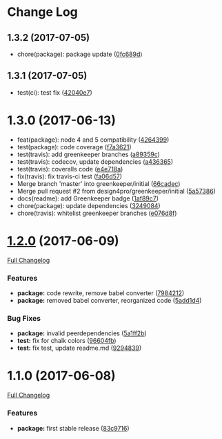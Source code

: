 # Change Log

<a name="1.3.2"></a>
## 1.3.2 (2017-07-05)

* chore(package): package update ([0fc689d](https://github.com/design4pro/cz-release-me/commit/0fc689d))



<a name="1.3.1"></a>
## 1.3.1 (2017-07-05)

* test(ci): test fix ([42040e7](https://github.com/design4pro/cz-release-me/commit/42040e7))



<a name="1.3.0"></a>
# 1.3.0 (2017-06-13)

* feat(package): node 4 and 5 compatibility ([4264399](https://github.com/design4pro/cz-release-me/commit/4264399))
* test(package): code coverage ([f7a3621](https://github.com/design4pro/cz-release-me/commit/f7a3621))
* test(travis): add greenkeeper branches ([a89359c](https://github.com/design4pro/cz-release-me/commit/a89359c))
* test(travis): codecov, update dependencies ([a436365](https://github.com/design4pro/cz-release-me/commit/a436365))
* test(travis): coveralls code ([e4e718a](https://github.com/design4pro/cz-release-me/commit/e4e718a))
* fix(travis): fix travis-ci test ([fa06d57](https://github.com/design4pro/cz-release-me/commit/fa06d57))
* Merge branch 'master' into greenkeeper/initial ([66cadec](https://github.com/design4pro/cz-release-me/commit/66cadec))
* Merge pull request #2 from design4pro/greenkeeper/initial ([5a57386](https://github.com/design4pro/cz-release-me/commit/5a57386))
* docs(readme): add Greenkeeper badge ([1af89c7](https://github.com/design4pro/cz-release-me/commit/1af89c7))
* chore(package): update dependencies ([3249084](https://github.com/design4pro/cz-release-me/commit/3249084))
* chore(travis): whitelist greenkeeper branches ([e076d8f](https://github.com/design4pro/cz-release-me/commit/e076d8f))



<a name="1.2.0"></a>
# [1.2.0](https://github.com/design4pro/cz-release-me/tree/v1.2.0) (2017-06-09)

[Full Changelog](https://github.com/design4pro/cz-release-me/compare/v1.1.0...v1.2.0)


### Features

* **package:** code rewrite, remove babel converter ([7984212](https://github.com/design4pro/cz-release-me/commit/7984212))<br>
* **package:** removed babel converter, reorganized code ([5add1d4](https://github.com/design4pro/cz-release-me/commit/5add1d4))<br>


### Bug Fixes

* **package:** invalid peerdependencies ([5a1ff2b](https://github.com/design4pro/cz-release-me/commit/5a1ff2b))<br>
* **test:** fix for chalk colors ([96604fb](https://github.com/design4pro/cz-release-me/commit/96604fb))<br>
* **test:** fix test, update readme.md ([9294839](https://github.com/design4pro/cz-release-me/commit/9294839))<br>


<a name="1.1.0"></a>
# 1.1.0 (2017-06-08)

[Full Changelog](https://github.com/design4pro/cz-release-me/compare/...v1.1.0)


### Features

* **package:** first stable release ([83c9716](https://github.com/design4pro/cz-release-me/commit/83c9716))<br>
